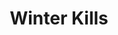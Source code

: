 ---
title: "Winter Kills"
year: 1979
rating: 3.5
stars: "★★★½"
liked: false
rewatched: false
permalink: "winter-kills"
watched_on: 2025-09-06
---